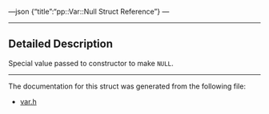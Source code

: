 —json {“title”:“pp::Var::Null Struct Reference”} —

------------------------------------------------------------------------

<span id="details" class="anchor" style="margin: 0;"></span>

Detailed Description
--------------------

Special value passed to constructor to make `NULL`.

------------------------------------------------------------------------

The documentation for this struct was generated from the following file:

-   <a href="/docs/native-client/pepper_beta/cpp/var_8h/" class="el">var.h</a>
